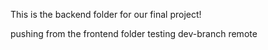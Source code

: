 This is the backend folder for our final project!

pushing from the frontend folder
testing dev-branch remote
